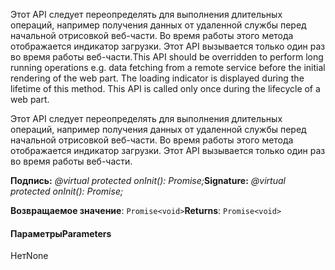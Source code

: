 <span data-ttu-id="8d720-p101">Этот API следует переопределять для выполнения длительных операций, например получения данных от удаленной службы перед начальной отрисовкой веб-части. Во время работы этого метода отображается индикатор загрузки. Этот API вызывается только один раз во время работы веб-части.</span><span class="sxs-lookup"><span data-stu-id="8d720-p101">This API should be overridden to perform long running operations e.g. data fetching from a remote service before the initial rendering of the web part. The loading indicator is displayed during the lifetime of this method. This API is called only once during the lifecycle of a web part.</span></span>




Этот API следует переопределять для выполнения длительных операций, например получения данных от удаленной службы перед начальной отрисовкой веб-части. Во время работы этого метода отображается индикатор загрузки. Этот API вызывается только один раз во время работы веб-части.

<span data-ttu-id="8d720-105">**Подпись:** _@virtual protected onInit(): Promise<void>;_</span><span class="sxs-lookup"><span data-stu-id="8d720-105">**Signature:** _@virtual protected onInit(): Promise<void>;_</span></span>

<span data-ttu-id="8d720-106">**Возвращаемое значение**: `Promise<void>`</span><span class="sxs-lookup"><span data-stu-id="8d720-106">**Returns**: `Promise<void>`</span></span>





#### <a name="parameters"></a><span data-ttu-id="8d720-107">Параметры</span><span class="sxs-lookup"><span data-stu-id="8d720-107">Parameters</span></span>
<span data-ttu-id="8d720-108">Нет</span><span class="sxs-lookup"><span data-stu-id="8d720-108">None</span></span>


